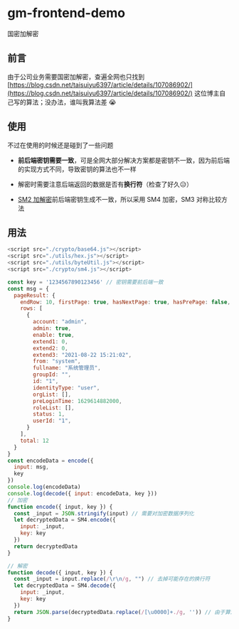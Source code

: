# gm-frontend-demo
国密加解密

## 前言

由于公司业务需要国密加解密，查遍全网也只找到 [https://blog.csdn.net/taisuiyu6397/article/details/107086902/](https://blog.csdn.net/taisuiyu6397/article/details/107086902/) 这位博主自己写的算法；没办法，谁叫我算法差 😭

## 使用

不过在使用的时候还是碰到了一些问题

- **前后端密钥需要一致**，可是全网大部分解决方案都是密钥不一致，因为前后端的实现方式不同，导致密钥的算法也不一样

- 解密时需要注意后端返回的数据是否有**换行符**（检查了好久😥）

- [SM2 加解密](https://github.com/imondo/gm-crypto)前后端密钥生成不一致，所以采用 SM4 加密，SM3 对称比较方法

## 用法

```js
<script src="./crypto/base64.js"></script>
<script src="./utils/hex.js"></script>
<script src="./utils/byteUtil.js"></script>
<script src="./crypto/sm4.js"></script>

const key = '1234567890123456' // 密钥需要前后端一致
const msg = {
  pageResult: {
    endRow: 10, firstPage: true, hasNextPage: true, hasPrePage: false, index: 0,
    rows: [
      {
        account: "admin",
        admin: true,
        enable: true,
        extend1: 0,
        extend2: 0,
        extend3: "2021-08-22 15:21:02",
        from: "system",
        fullname: "系统管理员",
        groupId: "",
        id: "1",
        identityType: "user",
        orgList: [],
        preLoginTime: 1629614882000,
        roleList: [],
        status: 1,
        userId: "1",
      }
    ],
    total: 12
  }
}
const encodeData = encode({
  input: msg,
  key
})
console.log(encodeData)
console.log(decode({ input: encodeData, key }))
// 加密
function encode({ input, key }) {
  const _input = JSON.stringify(input) // 需要对加密数据序列化
  let decryptedData = SM4.encode({
    input: _input,
    key: key
  })
  return decryptedData
}

// 解密
function decode({ input, key }) {
  const _input = input.replace(/\r\n/g, "") // 去掉可能存在的换行符
  let decryptedData = SM4.decode({
    input: _input,
    key: key
  })
  return JSON.parse(decryptedData.replace(/[\u0000]+./g, '')) // 由于算法补全，需要去掉 [\u0000]
}

```
